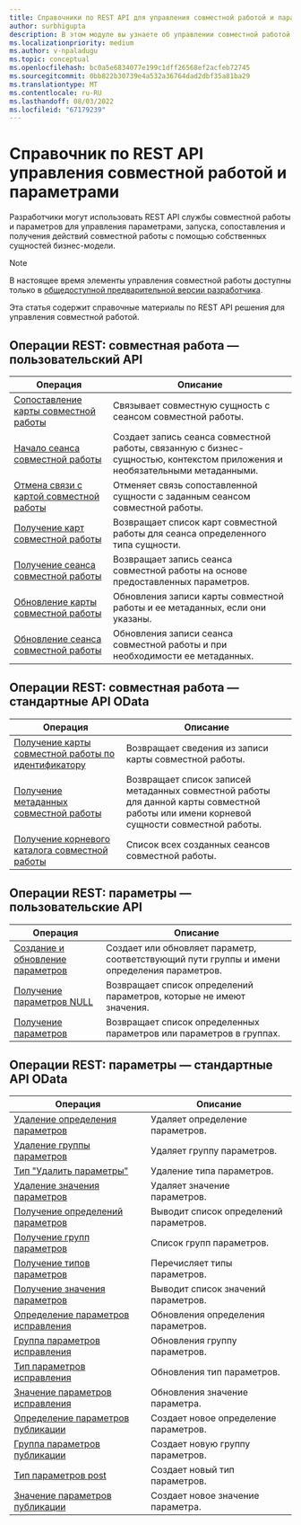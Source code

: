 ```yaml
---
title: Справочники по REST API для управления совместной работой и параметрами
author: surbhigupta
description: В этом модуле вы узнаете об управлении совместной работой и параметрах REST API для управления параметрами, запуска, сопоставления и получения действий совместной работы.
ms.localizationpriority: medium
ms.author: v-npaladugu
ms.topic: conceptual
ms.openlocfilehash: bc0a5e6834077e199c1dff26568ef2acfeb72745
ms.sourcegitcommit: 0bb822b30739e4a532a36764dad2dbf35a81ba29
ms.translationtype: MT
ms.contentlocale: ru-RU
ms.lasthandoff: 08/03/2022
ms.locfileid: "67179239"
---
```

# <a name="collaboration-control-and-settings-rest-api-reference"></a>Справочник по REST API управления совместной работой и параметрами

Разработчики могут использовать REST API службы совместной работы и параметров для управления параметрами, запуска, сопоставления и получения действий совместной работы с помощью собственных сущностей бизнес-модели.

> [!NOTE]
> В настоящее время элементы управления совместной работы доступны только в [общедоступной предварительной версии разработчика](~/resources/dev-preview/developer-preview-intro.md).

Эта статья содержит справочные материалы по REST API решения для управления совместной работой.

## <a name="rest-operations-collaboration---custom-api"></a>Операции REST: совместная работа — пользовательский API

|Операция|Описание|
|---------|-----------|
|[Сопоставление карты совместной работы](/rest/api/industry/collaboration-toolkit/collaboration-custom-ap-is/associate-collaboration-map)|Связывает совместную сущность с сеансом совместной работы.|
|[Начало сеанса совместной работы](/rest/api/industry/collaboration-toolkit/collaboration-custom-ap-is/begin-collaboration-session)|Создает запись сеанса совместной работы, связанную с бизнес-сущностью, контекстом приложения и необязательными метаданными.|
|[Отмена связи с картой совместной работы](/rest/api/industry/collaboration-toolkit/collaboration-custom-ap-is/disassociate-collaboration-map-custom-api)|Отменяет связь сопоставленной сущности с заданным сеансом совместной работы.|
|[Получение карт совместной работы](/rest/api/industry/collaboration-toolkit/collaboration-custom-ap-is/retrieve-collaboration-maps-custom-api)|Возвращает список карт совместной работы для сеанса определенного типа сущности.|
|[Получение сеанса совместной работы](/rest/api/industry/collaboration-toolkit/collaboration-custom-ap-is/retrieve-collaboration-session-custom-api)|Возвращает запись сеанса совместной работы на основе предоставленных параметров.|
|[Обновление карты совместной работы](/rest/api/industry/collaboration-toolkit/collaboration-custom-ap-is/update-collaboration-map-custom-api)|Обновления записи карты совместной работы и ее метаданных, если они указаны.|
|[Обновление сеанса совместной работы](/rest/api/industry/collaboration-toolkit/collaboration-custom-ap-is/update-collaboration-session)|Обновления записи сеанса совместной работы и при необходимости ее метаданных.|

## <a name="rest-operations-collaboration---standard-odata-apis"></a>Операции REST: совместная работа — стандартные API OData

|Операция|Описание|
|---------|-----------|
|[Получение карты совместной работы по идентификатору](/rest/api/industry/collaboration-toolkit/collaboration-standard-o-data-ap-is/get-collaboration-map-by-id)|Возвращает сведения из записи карты совместной работы.|
|[Получение метаданных совместной работы](/rest/api/industry/collaboration-toolkit/collaboration-standard-o-data-ap-is/get-collaboration-metadata)|Возвращает список записей метаданных совместной работы для данной карты совместной работы или имени корневой сущности совместной работы.|
|[Получение корневого каталога совместной работы](/rest/api/industry/collaboration-toolkit/collaboration-standard-o-data-ap-is/get-collaboration-root)|Список всех созданных сеансов совместной работы.|

## <a name="rest-operations-settings---custom-apis"></a>Операции REST: параметры — пользовательские API

|Операция|Описание|
|---------|-----------|
|[Создание и обновление параметров](/rest/api/industry/collaboration-toolkit/settings-custom-ap-is/create-update-setting-custom-api)|Создает или обновляет параметр, соответствующий пути группы и имени определения параметров.|
|[Получение параметров NULL](/rest/api/industry/collaboration-toolkit/settings-custom-ap-is/retrieve-null-settings-custom-api)|Возвращает список определений параметров, которые не имеют значения.|
|[Получение параметров](/rest/api/industry/collaboration-toolkit/settings-custom-ap-is/retrieve-settings-custom-api)|Возвращает список определенных параметров или параметров в группах.|

## <a name="rest-operations-settings---standard-odata-apis"></a>Операции REST: параметры — стандартные API OData

|Операция|Описание|
|---------|-----------|
|[Удаление определения параметров](/rest/api/industry/collaboration-toolkit/settings-standard-o-data-ap-is/delete-settings-definition)|Удаляет определение параметров.|
|[Удаление группы параметров](/rest/api/industry/collaboration-toolkit/settings-standard-o-data-ap-is/delete-settings-group)|Удаляет группу параметров.|
|[Тип "Удалить параметры"](/rest/api/industry/collaboration-toolkit/settings-standard-o-data-ap-is/delete-settings-type)|Удаление типа параметров.|
|[Удаление значения параметров](/rest/api/industry/collaboration-toolkit/settings-standard-o-data-ap-is/delete-settings-value)|Удаляет значение параметров.|
|[Получение определений параметров](/rest/api/industry/collaboration-toolkit/settings-standard-o-data-ap-is/get-settings-definitions)|Выводит список определений параметров.|
|[Получение групп параметров](/rest/api/industry/collaboration-toolkit/settings-standard-o-data-ap-is/get-settings-groups)|Список групп параметров.|
|[Получение типов параметров](/rest/api/industry/collaboration-toolkit/settings-standard-o-data-ap-is/get-settings-types)|Перечисляет типы параметров.|
|[Получение значения параметров](/rest/api/industry/collaboration-toolkit/settings-standard-o-data-ap-is/get-settings-value)|Выводит список значений параметров.|
|[Определение параметров исправления](/rest/api/industry/collaboration-toolkit/settings-standard-o-data-ap-is/patch-settings-definition)|Обновления определения параметров.|
|[Группа параметров исправления](/rest/api/industry/collaboration-toolkit/settings-standard-o-data-ap-is/patch-settings-group)|Обновления группу параметров.|
|[Тип параметров исправления](/rest/api/industry/collaboration-toolkit/settings-standard-o-data-ap-is/patch-settings-type)|Обновления тип параметров.|
|[Значение параметров исправления](/rest/api/industry/collaboration-toolkit/settings-standard-o-data-ap-is/patch-settings-value)|Обновления значение параметра.|
|[Определение параметров публикации](/rest/api/industry/collaboration-toolkit/settings-standard-o-data-ap-is/post-settings-definition)|Создает новое определение параметров.|
|[Группа параметров публикации](/rest/api/industry/collaboration-toolkit/settings-standard-o-data-ap-is/post-settings-group)|Создает новую группу параметров.|
|[Тип параметров post](/rest/api/industry/collaboration-toolkit/settings-standard-o-data-ap-is/post-settings-type)|Создает новый тип параметров.|
|[Значение параметров публикации](/rest/api/industry/collaboration-toolkit/settings-standard-o-data-ap-is/post-settings-value)|Создает новое значение параметра.|
